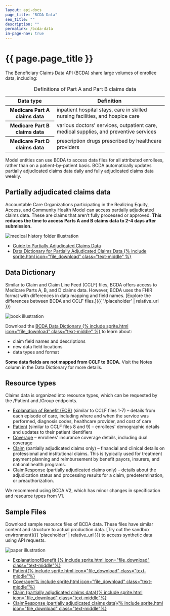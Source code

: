 ```yaml
---
layout: api-docs
page_title: "BCDA Data"
seo_title: ""
description: ""
permalink: /bcda-data
in-page-nav: true
---
```


# {{ page.page_title }}

The Beneficiary Claims Data API (BCDA) share large volumes of enrollee data, including:

<table class="usa-table usa-table--borderless usa-table--stacked margin-bottom-4">
  <caption class="usa-sr-only">Definitions of Part A and Part B claims data</caption>
  <thead>
    <tr>
      <th scope="col">Data type</th>
      <th scope="col">Definition</th>
    </tr>
  </thead>
  <tbody>
    <tr>
      <th scope="row">Medicare Part A claims data</th>
      <td>
        inpatient hospital stays, care in skilled nursing facilities, and hospice care
      </td>
    </tr>
    <tr>
      <th scope="row">Medicare Part B claims data</th>
      <td>
        various doctors' services, outpatient care, medical supplies, and preventive services
      </td>
    </tr>
    <tr>
      <th scope="row">Medicare Part D claims data</th>
      <td>
         prescription drugs prescribed by healthcare providers
      </td>
    </tr>
  </tbody>
</table>

Model entities can use BCDA to access data files for all attributed enrollees, rather than on a patient-by-patient basis. BCDA automatically updates partially adjudicated claims data daily and fully adjudicated claims data weekly. 

## Partially adjudicated claims data

Accountable Care Organizations participating in the Realizing Equity, Access, and Community Health Model can access partially adjudicated claims data. These are claims that aren’t fully processed or approved. **This reduces the time to access Parts A and B claims data to 2-4 days after submission.**

<div class="grid-row grid-gap margin-y-4">
  <div class="grid-col-2 tablet:grid-col-3 text-center">
    <img src="{{ '/assets/img/medical-history.svg' | relative_url }}" alt="medical history folder illustration">
  </div>
  <div class="grid-col-fill tablet:grid-col-9">
    <ul>
        <li>
            <a href="{{ 'placeholder' | relative_url }}">Guide to Partially Adjudicated Claims Data</a>
        </li>
        <li>
            <a href="{{ 'placeholder' | relative_url }}" data-tealium="download">Data Dictionary for Partially Adjudicated Claims Data {% include sprite.html icon="file_download" class="text-middle" %}</a>
        </li>
    </ul>
  </div>
</div>

## Data Dictionary 

Similar to Claim and Claim Line Feed (CCLF) files, BCDA offers access to Medicare Parts A, B, and D claims data. However, BCDA uses the FHIR format with differences in data mapping and field names. [Explore the differences between BCDA and CCLF files.]({{ '/placeholder' | relative_url }})

<div class="grid-row grid-gap margin-y-4 flex-align-center">
  <div class="grid-col-2 tablet:grid-col-3 text-center">
    <img src="{{ '/assets/img/book.svg' | relative_url }}" alt="book illustration">
  </div>
  <div class="grid-col-fill tablet:grid-col-9">
        <p>Download the <a href="{{ 'placeholder' | relative_url }}">BCDA Data Dictionary {% include sprite.html icon="file_download" class="text-middle" %}</a> to learn about:</p>
    <ul>
        <li>claim field names and descriptions</li>
        <li>new data field locations</li>
        <li>data types and format</li>
    </ul>
  </div>
</div>

<!-- Opting to use html insteal of jekyll component for simplicity -->
<div class="usa-alert usa-alert--info usa-alert--slim">
  <div class="usa-alert__body">
    <p class="usa-alert__text">
      <strong>Some data fields are not mapped from CCLF to BCDA.</strong> Visit the Notes column in the Data Dictionary for more details.
    </p>
  </div>
</div>

## Resource types

Claims data is organized into resource types, which can be requested by the /Patient and /Group endpoints. 

- [Explanation of Benefit (EOB)](https://hl7.org/fhir/R4/explanationofbenefit.html) (similar to CCLF files 1-7) – details from each episode of care, including where and when the service was performed, diagnosis codes, healthcare provider, and cost of care 
- [Patient](https://hl7.org/fhir/R4/patient.html) (similar to CCLF files 8 and 9) – enrollees' demographic details and updates to their patient identifiers
- [Coverage](https://hl7.org/fhir/R4/coverage.html) – enrollees' insurance coverage details, including dual coverage
- [Claim](https://hl7.org/fhir/R4/claim.html) (partially adjudicated claims only) – financial and clinical details on professional and institutional claims. This is typically used for treatment payment planning and reimbursement by benefit payors, insurers, and national health programs.
- [ClaimResponse](https://hl7.org/fhir/R4/claimresponse.html) (partially adjudicated claims only) –  details about the adjudication status and processing results for a claim, predetermination, or preauthorization.

We recommend using BCDA V2, which has minor changes in specification and resource types from V1. 

## Sample Files

Download sample resource files of BCDA data. These files have similar content and structure to actual production data. [Try out the sandbox environment]({{ 'placeholder' | relative_url }}) to access synthetic data using API requests.  


<div class="grid-row grid-gap margin-y-4 flex-align-center">
  <div class="grid-col-2 tablet:grid-col-3 text-center">
    <img src="{{ '/assets/img/paper.svg' | relative_url }}" alt="paper illustration">
  </div>
  <div class="grid-col-fill tablet:grid-col-9">
    <ul>
        <li><a href="{{ 'placeholder' | relative_url }}">ExplanationofBenefit {% include sprite.html icon="file_download" class="text-middle"%}</a></li>
        <li><a href="{{ 'placeholder' | relative_url }}">Patient{% include sprite.html icon="file_download" class="text-middle"%}</a></li>
        <li><a href="{{ 'placeholder' | relative_url }}">Coverage{% include sprite.html icon="file_download" class="text-middle"%}</a></li>
        <li><a href="{{ 'placeholder' | relative_url }}">Claim (partially adjudicated claims data){% include sprite.html icon="file_download" class="text-middle"%}</a></li>
        <li><a href="{{ 'placeholder' | relative_url }}">ClaimResponse (partially adjudicated claims data){% include sprite.html icon="file_download" class="text-middle"%}</a></li>
    </ul>
  </div>
</div>